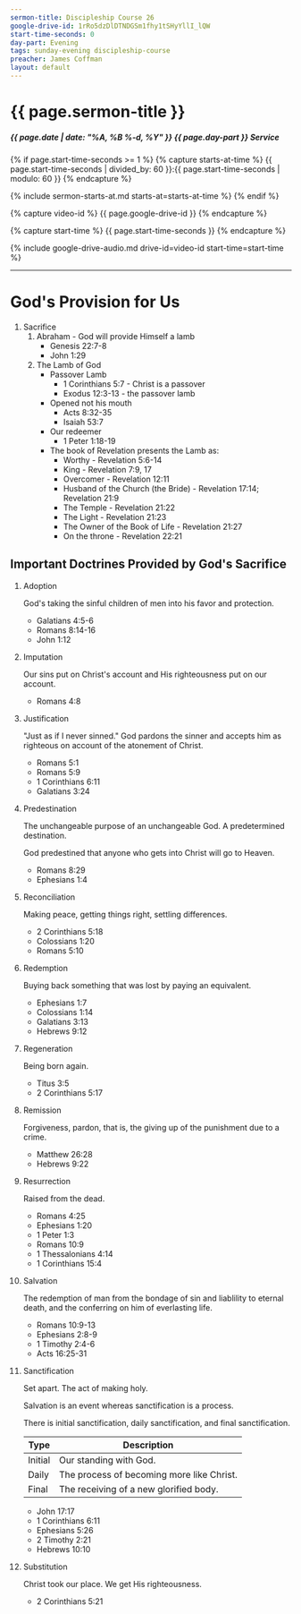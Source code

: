 ```yaml
---
sermon-title: Discipleship Course 26
google-drive-id: 1rRo5dzDlDTNDGSm1fhy1tSHyYllI_lQW
start-time-seconds: 0
day-part: Evening
tags: sunday-evening discipleship-course
preacher: James Coffman
layout: default
---
```


# {{ page.sermon-title }}

##### {{ page.date | date: "%A, %B %-d, %Y" }} {{ page.day-part }} Service

{% if page.start-time-seconds >= 1 %}
{% capture starts-at-time %}
{{ page.start-time-seconds | divided_by: 60 }}:{{ page.start-time-seconds | modulo: 60 }}
{% endcapture %}

{% include sermon-starts-at.md starts-at=starts-at-time %}
{% endif %}

{% capture video-id %}
{{ page.google-drive-id }}
{% endcapture %}

{% capture start-time %}
{{ page.start-time-seconds }}
{% endcapture %}

{% include google-drive-audio.md drive-id=video-id start-time=start-time %}

***

# God's Provision for Us

1. Sacrifice
    1. Abraham - God will provide Himself a lamb
        - Genesis 22:7-8
        - John 1:29
    2. The Lamb of God
        - Passover Lamb
            - 1 Corinthians 5:7 - Christ is a passover
            - Exodus 12:3-13 - the passover lamb
        - Opened not his mouth
            - Acts 8:32-35
            - Isaiah 53:7
        - Our redeemer
            - 1 Peter 1:18-19
        - The book of Revelation presents the Lamb as:
            - Worthy - Revelation 5:6-14
            - King - Revelation 7:9, 17
            - Overcomer - Revelation 12:11
            - Husband of the Church (the Bride) - Revelation 17:14; Revelation 21:9
            - The Temple - Revelation 21:22
            - The Light - Revelation 21:23
            - The Owner of the Book of Life - Revelation 21:27
            - On the throne - Revelation 22:21

## Important Doctrines Provided by God's Sacrifice

1. Adoption

    God's taking the sinful children of men into his favor and protection.
    - Galatians 4:5-6
    - Romans 8:14-16
    - John 1:12

2. Imputation

    Our sins put on Christ's account and His righteousness put on our account.
    - Romans 4:8

3. Justification

    "Just as if I never sinned." God pardons the sinner and accepts him as righteous on account of the atonement of Christ.
    - Romans 5:1
    - Romans 5:9
    - 1 Corinthians 6:11
    - Galatians 3:24

4. Predestination

    The unchangeable purpose of an unchangeable God. A predetermined destination.

    God predestined that anyone who gets into Christ will go to Heaven.
    - Romans 8:29
    - Ephesians 1:4

5. Reconciliation

    Making peace, getting things right, settling differences.
    - 2 Corinthians 5:18
    - Colossians 1:20
    - Romans 5:10

6. Redemption

    Buying back something that was lost by paying an equivalent.
    - Ephesians 1:7
    - Colossians 1:14
    - Galatians 3:13
    - Hebrews 9:12

7. Regeneration

    Being born again.
    - Titus 3:5
    - 2 Corinthians 5:17

8. Remission

    Forgiveness, pardon, that is, the giving up of the punishment due to a crime.
    - Matthew 26:28
    - Hebrews 9:22

9. Resurrection

    Raised from the dead.
    - Romans 4:25
    - Ephesians 1:20
    - 1 Peter 1:3
    - Romans 10:9
    - 1 Thessalonians 4:14
    - 1 Corinthians 15:4

10. Salvation

    The redemption of man from the bondage of sin and liablility to eternal death, and the conferring on him of everlasting life.
    - Romans 10:9-13
    - Ephesians 2:8-9
    - 1 Timothy 2:4-6
    - Acts 16:25-31

11. Sanctification

    Set apart. The act of making holy.
    
    Salvation is an event whereas sanctification is a process.

    There is initial sanctification, daily sanctification, and final sanctification.
    
    | Type | Description |
    --- | --- |
    | Initial | Our standing with God. |
    | Daily | The process of becoming more like Christ. |
    | Final | The receiving of a new glorified body. |

    - John 17:17
    - 1 Corinthians 6:11
    - Ephesians 5:26
    - 2 Timothy 2:21
    - Hebrews 10:10

12. Substitution

    Christ took our place. We get His righteousness.
    - 2 Corinthians 5:21